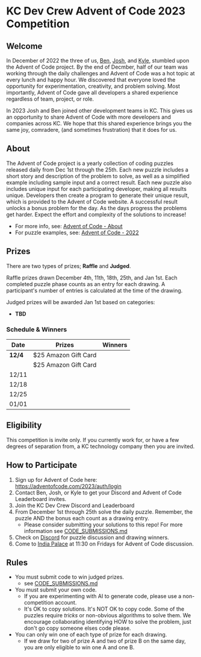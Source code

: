 # KC Dev Crew Advent of Code 2023 Competition

## Welcome
In December of 2022 the three of us, [Ben](https://github.com/dangasaur), [Josh](https://github.com/joshpaq), and [Kyle](https://github.com/kheeney), stumbled upon the Advent of Code project. By the end of Decmber, half of our team was working through the daily challenges and Advent of Code was a hot topic at every lunch and happy hour. We discovered that everyone loved the opportunity for experimentation, creativity, and problem solving. Most importantly, Advent of Code gave all developers a shared experience regardless of team, project, or role. 

In 2023 Josh and Ben joined other development teams in KC. This gives us an opportunity to share Advent of Code with more developers and companies across KC. We hope that this shared experience brings you the same joy, comradere, (and sometimes frustration) that it does for us.

## About
The Advent of Code project is a yearly collection of coding puzzles released daily from Dec 1st through the 25th. Each new puzzle includes a short story and description of the problem to solve, as well as a simplified example including sample input and a correct result. Each new puzzle also includes unique input for each participating developer, making all results unique. Developers then create a program to generate their unique result, which is provided to the Advent of Code website. A successful result unlocks a bonus problem for the day. As the days progress the problems get harder. Expect the effort and complexity of the solutions to increase! 

- For more info, see: [Advent of Code - About](https://adventofcode.com/2023/about) 
- For puzzle examples, see: [Advent of Code - 2022](https://adventofcode.com/2022)

## Prizes
There are two types of prizes; **Raffle** and **Judged**. 

Raffle prizes drawn December 4th, 11th, 18th, 25th, and Jan 1st. Each completed puzzle phase counts as an entry for each drawing. A participant's number of entries is calculated at the time of the drawing.

Judged prizes will be awarded Jan 1st based on categories:
- **TBD**

### Schedule & Winners
| Date      | Prizes                   | Winners                  | 
|-----------|--------------------------|--------------------------|
| **12/4**  | $25 Amazon Gift Card     |                          |
|           | $25 Amazon Gift Card     |                          |
| 12/11     |                          |                          |
| 12/18     |                          |                          |
| 12/25     |                          |                          |
| 01/01     |                          |                          |

## Eligibility
This competition is invite only. If you currently work for, or have a few degrees of separation from, a KC technology company then you are invited.

## How to Participate
1. Sign up for Advent of Code here: https://adventofcode.com/2023/auth/login
2. Contact Ben, Josh, or Kyle to get your Discord and Advent of Code Leaderboard invites.
3. Join the KC Dev Crew Discord and Leaderboard
4. From December 1st through 25th solve the daily puzzle. Remember, the puzzle AND the bonus each count as a drawing entry.
    - Please consider submitting your solutions to this repo! For more information see [CODE_SUBMISSIONS.md](CODE_SUBMISSIONS.md)
5. Check on [Discord](https://discord.com/channels/1040344811774955590/1174726408354930789) for puzzle discussion and drawing winners.
6. Come to [India Palace](https://maps.app.goo.gl/w165JkxzckbA9Bf98) at 11:30 on Fridays for Advent of Code discussion.

## Rules
- You must submit code to win judged prizes.
  - see [CODE_SUBMISSIONS.md](CODE_SUBMISSIONS.md)
- You must submit your own code.
  - If you are experimenting with AI to generate code, please use a non-competition account.
  - It's OK to copy solutions. It's NOT OK to copy code. Some of the puzzles require *tricks* or non-obvious algorithms to solve them. We encourage collaborating identifying HOW to solve the problem, just don't go copy someone elses code please.
- You can only win one of each type of prize for each drawing.
  - If we draw for two of prize A and two of prize B on the same day, you are only eligible to win one A and one B.
